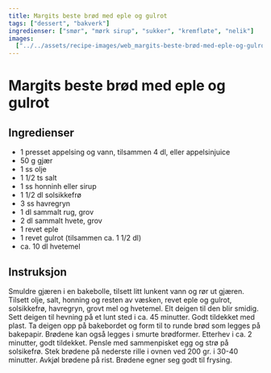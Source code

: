 ```yaml
---
title: Margits beste brød med eple og gulrot
tags: ["dessert", "bakverk"]
ingredienser: ["smør", "mørk sirup", "sukker", "kremfløte", "nelik"]
images:
  ["../../assets/recipe-images/web_margits-beste-brød-med-eple-og-gulrot.jpg"]
---
```


# Margits beste brød med eple og gulrot

## Ingredienser

- 1 presset appelsing og vann, tilsammen 4 dl, eller appelsinjuice
- 50 g gjær
- 1 ss olje
- 1 1/2 ts salt
- 1 ss honninh eller sirup
- 1 1/2 dl solsikkefrø
- 3 ss havregryn
- 1 dl sammalt rug, grov
- 2 dl sammalt hvete, grov
- 1 revet eple
- 1 revet gulrot (tilsammen ca. 1 1/2 dl)
- ca. 10 dl hvetemel

## Instruksjon

Smuldre gjæren i en bakebolle, tilsett litt lunkent vann og rør ut gjæren. Tilsett olje, salt, honning og resten av væsken, revet eple og gulrot, solsikkefrø, havregryn, grovt mel og hvetemel. Elt deigen til den blir smidig. Sett deigen til hevning på et lunt sted i ca. 45 minutter. Godt tildekket med plast. Ta deigen opp på bakebordet og form til to runde brød som legges på bakepapir. Brødene kan også legges i smurte brødformer. Etterhev i ca. 2 minutter, godt tildekket. Pensle med sammenpisket egg og strø på solsikefrø. Stek brødene på nederste rille i ovnen ved 200 gr. i 30-40 minutter. Avkjøl brødene på rist. Brødene egner seg godt til frysing.
